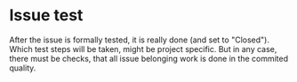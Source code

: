 Issue test
==========

After the issue is formally tested, it is really done (and set to "Closed"). 
Which test steps will be taken, might be project specific.
But in any case, there must be checks, that all issue belonging work is done in the commited quality.
